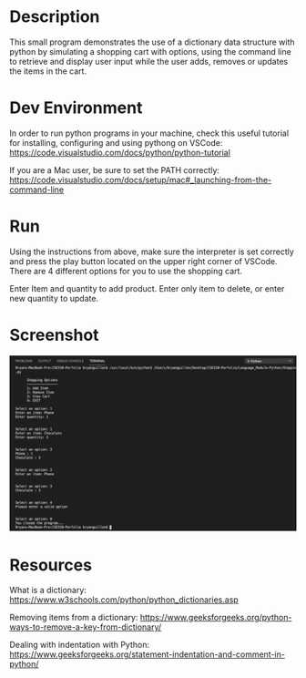 # Description
This small program demonstrates the use of a dictionary data structure with python by simulating a shopping cart with options, using the command line to retrieve and display user input while the user adds, removes or updates the items in the cart.

# Dev Environment
In order to run python programs in your machine, check this useful tutorial for installing, configuring and using pythong on VSCode: https://code.visualstudio.com/docs/python/python-tutorial

If you are a Mac user, be sure to set the PATH correctly: https://code.visualstudio.com/docs/setup/mac#_launching-from-the-command-line

# Run
Using the instructions from above, make sure the interpreter is set correctly and press the play button located on the upper right corner of VSCode. 
There are 4 different options for you to use the shopping cart. 

Enter Item and quantity to add product. Enter only item to delete, or enter new quantity to update. 

# Screenshot
![screenshot for program](screenshotcart.png)

# Resources
What is a dictionary: https://www.w3schools.com/python/python_dictionaries.asp

Removing items from a dictionary: https://www.geeksforgeeks.org/python-ways-to-remove-a-key-from-dictionary/

Dealing with indentation with Python: https://www.geeksforgeeks.org/statement-indentation-and-comment-in-python/